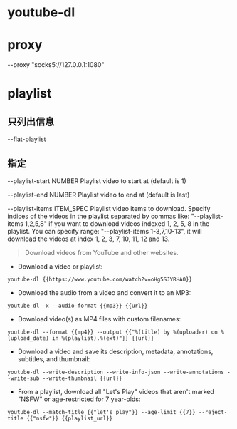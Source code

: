# youtube-dl

# proxy
--proxy "socks5://127.0.0.1:1080"


# playlist
## 只列出信息
--flat-playlist

## 指定
--playlist-start NUMBER          Playlist video to start at (default is 1)

--playlist-end NUMBER            Playlist video to end at (default is last)

--playlist-items ITEM_SPEC       Playlist video items to download. Specify
                                 indices of the videos in the playlist
                                 separated by commas like: "--playlist-items
                                 1,2,5,8" if you want to download videos
                                 indexed 1, 2, 5, 8 in the playlist. You can
                                 specify range: "--playlist-items
                                 1-3,7,10-13", it will download the videos
                                 at index 1, 2, 3, 7, 10, 11, 12 and 13.

> Download videos from YouTube and other websites.

- Download a video or playlist:

`youtube-dl {{https://www.youtube.com/watch?v=oHg5SJYRHA0}}`

- Download the audio from a video and convert it to an MP3:

`youtube-dl -x --audio-format {{mp3}} {{url}}`

- Download video(s) as MP4 files with custom filenames:

`youtube-dl --format {{mp4}} --output {{"%(title) by %(uploader) on %(upload_date) in %(playlist).%(ext)"}} {{url}}`

- Download a video and save its description, metadata, annotations, subtitles, and thumbnail:

`youtube-dl --write-description --write-info-json --write-annotations --write-sub --write-thumbnail {{url}}`

- From a playlist, download all "Let's Play" videos that aren't marked "NSFW" or age-restricted for 7 year-olds:

`youtube-dl --match-title {{"let's play"}} --age-limit {{7}} --reject-title {{"nsfw"}} {{playlist_url}}`
